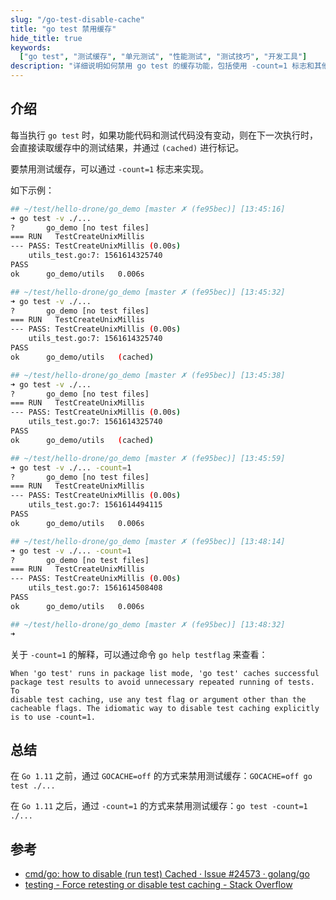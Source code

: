 ```yaml
---
slug: "/go-test-disable-cache"
title: "go test 禁用缓存"
hide_title: true
keywords:
  ["go test", "测试缓存", "单元测试", "性能测试", "测试技巧", "开发工具"]
description: "详细说明如何禁用 go test 的缓存功能，包括使用 -count=1 标志和其他相关测试技巧"
---
```




## 介绍

每当执行 `go test` 时，如果功能代码和测试代码没有变动，则在下一次执行时，会直接读取缓存中的测试结果，并通过 `(cached)` 进行标记。

要禁用测试缓存，可以通过 `-count=1` 标志来实现。

如下示例：

```bash
## ~/test/hello-drone/go_demo [master ✗ (fe95bec)] [13:45:16]
➜ go test -v ./...               
?       go_demo [no test files]
=== RUN   TestCreateUnixMillis
--- PASS: TestCreateUnixMillis (0.00s)
    utils_test.go:7: 1561614325740
PASS
ok      go_demo/utils   0.006s

## ~/test/hello-drone/go_demo [master ✗ (fe95bec)] [13:45:32]
➜ go test -v ./...
?       go_demo [no test files]
=== RUN   TestCreateUnixMillis
--- PASS: TestCreateUnixMillis (0.00s)
    utils_test.go:7: 1561614325740
PASS
ok      go_demo/utils   (cached)

## ~/test/hello-drone/go_demo [master ✗ (fe95bec)] [13:45:38]
➜ go test -v ./...
?       go_demo [no test files]
=== RUN   TestCreateUnixMillis
--- PASS: TestCreateUnixMillis (0.00s)
    utils_test.go:7: 1561614325740
PASS
ok      go_demo/utils   (cached)

## ~/test/hello-drone/go_demo [master ✗ (fe95bec)] [13:45:59]
➜ go test -v ./... -count=1
?       go_demo [no test files]
=== RUN   TestCreateUnixMillis
--- PASS: TestCreateUnixMillis (0.00s)
    utils_test.go:7: 1561614494115
PASS
ok      go_demo/utils   0.006s

## ~/test/hello-drone/go_demo [master ✗ (fe95bec)] [13:48:14]
➜ go test -v ./... -count=1
?       go_demo [no test files]
=== RUN   TestCreateUnixMillis
--- PASS: TestCreateUnixMillis (0.00s)
    utils_test.go:7: 1561614508408
PASS
ok      go_demo/utils   0.006s

## ~/test/hello-drone/go_demo [master ✗ (fe95bec)] [13:48:32]
➜
```

关于 `-count=1` 的解释，可以通过命令 `go help testflag` 来查看：

```text
When 'go test' runs in package list mode, 'go test' caches successful
package test results to avoid unnecessary repeated running of tests. To
disable test caching, use any test flag or argument other than the
cacheable flags. The idiomatic way to disable test caching explicitly
is to use -count=1.
```

## 总结

在 `Go 1.11` 之前，通过 `GOCACHE=off` 的方式来禁用测试缓存：`GOCACHE=off go test ./...`

在 `Go 1.11` 之后，通过 `-count=1` 的方式来禁用测试缓存：`go test -count=1 ./...`

## 参考

*   [cmd/go: how to disable (run test) Cached · Issue #24573 · golang/go](https://github.com/golang/go/issues/24573)
*   [testing - Force retesting or disable test caching - Stack Overflow](https://stackoverflow.com/questions/48882691/force-retesting-or-disable-test-caching)

  

  


